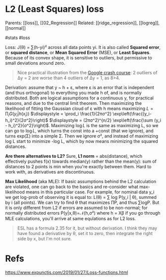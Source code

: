# L2 (Least Squares) loss

Parents: [[loss]], [[02_Regression]]
Related: [[ridge_regression]], [[logreg]], [[normal]]

#stats #loss


Loss: J(θ) = ∑(h-yi)² across all data points yi. It is also called **Squared error**, or **squared distance**, or **Mean Squared Error** (MSE), or **Least Squares**. Because of its convex shape, it is sensitive to outliers, but permissive to small deviations around zero.

> Nice practical illustration from the [Google crash course](https://developers.google.com/machine-learning/crash-course/): 2 outliers of Δy = 2 are worse than 4 outliers of Δy = 1, as 8>4. 

Derivation: assume that y ~ h + ε, where ε is an error that is independent (and thus orthogonal) to everything you made h of, and is normally distributed. Both are logical assumptions for a continuous y, for practical reasons, and due to the central limit theorem. Then maximizing the likelihood of fitting the Gaussian cloud of ε with h means maximizing $L = \prod_i G(y_i | h(x_i))$ $\displaystyle = \prod_i \frac{1}{2πσ^2} \exp\left(\frac{(y_i-h_i)^2}{2σ^2}\right)$ $\displaystyle = (2πσ^2)^{n/2} \exp\left(\frac{\sum (y_i - h_i)^2}{σ^2}\right)$. Maximizing $\log L$ is the same as maximizing L, so we can go to $\log L$, which turns the const into a +const (that we ignore), and turns exp(Σ) into a simple Σ. Then we ignore σ², and instead of maximizing log L start to minimize -log L, which by now means minimizing the squared distances.

**Are there alternatives to L2?** Sure, **L1 norm** = abs(distance), which effectively pushes f(x) towards median(y) rather than the mean(y): sum of distances to 2 points is min when you're exactly between them. Hard to work with, as derivatives are discontinuous.

**Max Likelihood** (aka MLE): If basic assumptions behind the L2 calculation are violated, one can go back to the basics and re-consider what max-likelihood means in this particular case. For example, for nominal data y_i we get log-prob of observing it is equal to: L(θ) = ∑ log P(y_i | θ), summed by i (all points). We can try to find θ that maximizes ∏P, and thus ∑logP. But it is only different from L2 if errors are assumed to be non-normal; for normally distributed errors P(y|x,θ)=𝒩(h,σ²) where h = Xβ if you go through MLE calculations, you'll arrive at same equlations as for L2 loss.

> ESL has a formula 2.35 for it, but without derivation. I think they may have found a derivative by θ, set it to zero, then integrate the right side by x, but I'm not sure.

# Refs

https://www.expunctis.com/2019/01/27/Loss-functions.html